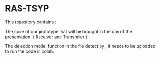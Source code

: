 # RAS-TSYP

This repository contains :

The code of our prototype that will be brought in the day of the presentation. ( Receiver and Transmiter )

The detection model function in the file detect.py , it needs to be uploaded to run the code in colab.
